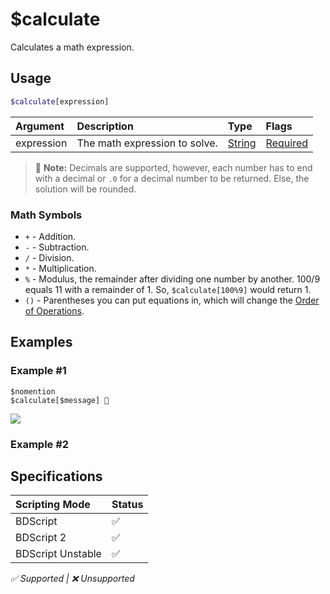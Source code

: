 # $calculate
Calculates a math expression.

## Usage
```php
$calculate[expression]
```

| Argument | Description | Type | Flags |
| :---- | :---- | :---- | :---- |
| expression | The math expression to solve. | [String](/src/resources/arguments/types.md#string) | [Required](/src/resources/arguments/flags.md#required)

> 📝 **Note:** Decimals are supported, however, each number has to end with a decimal or `.0` for a decimal number to be returned. Else, the solution will be rounded.

### Math Symbols
- `+` - Addition.
- `-` - Subtraction.
- `/` - Division.
- `*` - Multiplication.
- `%` - Modulus, the remainder after dividing one number by another. 100/9 equals 11 with a remainder of 1. So, `$calculate[100%9]` would return 1.
- `()` - Parentheses you can put equations in, which will change the [Order of Operations](https://en.wikipedia.org/wiki/Order_of_operations).

## Examples
### Example #1
```
$nomention
$calculate[$message] 🧠
```
![](https://user-images.githubusercontent.com/69215413/143595034-80a39e63-08d5-414c-8e0b-18b4a479629f.png)

### Example #2


## Specifications
| Scripting Mode | Status
| :---- | :---- |
| BDScript | ✅ |
| BDScript 2 | ✅ |
| BDScript Unstable | ✅ |

*✅ Supported | ❌ Unsupported*